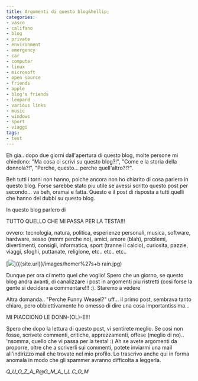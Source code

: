 ```yaml
---
title: Argomenti di questo blog&hellip;
categories:
- vasco
- califano
- blog
- private
- environment
- emergency
- car
- computer
- linux
- microsoft
- open source
- friends
- apple
- blog's friends
- leopard
- various links
- music
- windows
- sport
- viaggi
tags:
- test
---
```

Eh gia.. dopo due giorni dall'apertura di questo blog, molte persone mi
chiedono: "Ma cosa ci scrivi su questo blog?!", "Come e la storia della
donnola?!", "Perche, questo... perche quell'altro?!?".  
  
  
  
Beh tutti i torni non hanno, poiche ancora non ho chiarito di cosa parlero in
questo blog. Forse sarebbe stato piu utile se avessi scritto questo post per
secondo... va beh, oramai e fatta. Questo e il post di risposta a tutti quelli
che hanno dei dubbi su questo blog.  
  
  
  
In questo blog parlero di  
  
  
  

TUTTO QUELLO CHE MI PASSA PER LA TESTA!!!  

  
  
ovvero: tecnologia, natura, politica, esperienze personali, musica, software,
hardware, sesso (mmm perche no), amici, amore (blah), problemi, divertimenti,
consigli, informatica, sport (tranne il calcio), curiosita, pazzie, viaggi,
sfoghi, puttanate, religione, etc.. etc.. etc..  
  
  
  
[![]({{site.url}}/images/homer%27s+brain.jpg)]({{site.url}}/images/homer%27s+b
rain.jpg)  
  
Dunque per ora ci metto quel che voglio! Spero che un giorno, se questo blog
andra avanti, di canalizzare i post in argomenti piu ristretti (cosi forse la
gente si decidera a commentare!!! :). Staremo a vedere  
  
  
  
Altra domanda.. "Perche Funny Weasel?" uff... il primo post, sembrava tanto
chiaro, pero obbiettivamente ho omesso di dire una cosa importantissima...  
  
  

MI PIACCIONO LE DONN-(OL)-E!!!

  
  
  
Spero che dopo la lettura di questo post, vi sentirete meglio. Se cosi non
fosse, scrivete commenti, critiche, apprezzamenti, offese (meglio di no)..
'nsomma, quello che vi passa per la testa! :) Ah se avete argomenti da
proporre, oltre che a scriverli sui commenti, potete inviarmi una mail
all'indirizzo mail che trovate nel mio profilo. Lo trascrivo anche qui in
forma anomala in modo che gli spammer avranno difficolta a leggerla.  
  
  

_Q_U_O_Z_A_R_@_G_M_A_I_L_._C_O_M_

  

  

